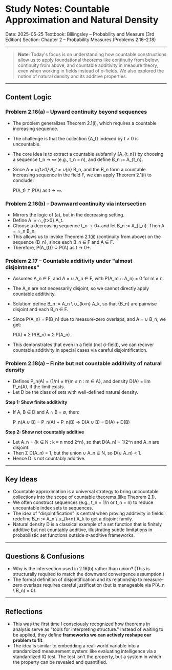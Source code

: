 # Study Notes: Countable Approximation and Natural Density

Date: 2025-05-25
Textbook: Billingsley – Probability and Measure (3rd Edition)
Section: Chapter 2 – Probability Measures (Problems 2.16–2.18)

---

> **Note**:
> Today's focus is on understanding how countable constructions allow us to apply foundational theorems like continuity from below, continuity from above, and countable additivity in measure theory, even when working in fields instead of σ-fields. We also explored the notion of natural density and its additive properties.

---

## Content Logic

### Problem 2.16(a) – Upward continuity beyond sequences

* The problem generalizes Theorem 2.1(i), which requires a countable increasing sequence.
* The challenge is that the collection {A\_t} indexed by t > 0 is uncountable.
* The core idea is to extract a countable subfamily {A\_{t\_n}} by choosing a sequence t\_n → ∞ (e.g., t\_n = n), and define B\_n := A\_{t\_n}.
* Since A = ∪*{t>0} A\_t = ∪*{n} B\_n, and the B\_n form a countable increasing sequence in the field F, we can apply Theorem 2.1(i) to conclude:

  P(A\_t) ↑ P(A) as t → ∞.

### Problem 2.16(b) – Downward continuity via intersection

* Mirrors the logic of (a), but in the decreasing setting.
* Define A := ∩\_{t>0} A\_t.
* Choose a decreasing sequence t\_n → 0+ and let B\_n := A\_{t\_n}. Then A = ∩\_n B\_n.
* This allows us to invoke Theorem 2.1(ii) (continuity from above) on the sequence {B\_n}, since each B\_n ∈ F and A ∈ F.
* Therefore, P(A\_{t}) ↓ P(A) as t → 0+.

### Problem 2.17 – Countable additivity under "almost disjointness"

* Assumes A\_n ∈ F, and A = ∪ A\_n ∈ F, with P(A\_m ∩ A\_n) = 0 for m ≠ n.

* The A\_n are not necessarily disjoint, so we cannot directly apply countable additivity.

* Solution: define B\_n := A\_n \ ∪\_{k\<n} A\_k, so that {B\_n} are pairwise disjoint and each B\_n ∈ F.

* Since P(A\_n) = P(B\_n) due to measure-zero overlaps, and A = ∪ B\_n, we get:

  P(A) = Σ P(B\_n) = Σ P(A\_n).

* This demonstrates that even in a field (not σ-field), we can recover countable additivity in special cases via careful disjointification.

### Problem 2.18(a) – Finite but not countable additivity of natural density

* Defines P\_n(A) = (1/n) × #{m ≤ n : m ∈ A}, and density D(A) = lim P\_n(A), if the limit exists.
* Let D be the class of sets with well-defined natural density.

**Step 1: Show finite additivity**

* If A, B ∈ D and A ∩ B = ∅, then:

  P\_n(A ∪ B) = P\_n(A) + P\_n(B) ⇒ D(A ∪ B) = D(A) + D(B)

**Step 2: Show not countably additive**

* Let A\_n = {k ∈ N : k ≡ n mod 2^n}, so that D(A\_n) = 1/2^n and A\_n are disjoint.
* Then Σ D(A\_n) = 1, but the union ∪ A\_n ⊊ N, so D(∪ A\_n) < 1.
* Hence D is not countably additive.

---

## Key Ideas

* Countable approximation is a universal strategy to bring uncountable collections into the scope of countable theorems (like Theorem 2.1).
* We often construct sequences (e.g., t\_n = 1/n or t\_n = n) to reduce uncountable index sets to sequences.
* The idea of "disjointification" is central when proving additivity in fields: redefine B\_n := A\_n \ ∪\_{k\<n} A\_k to get a disjoint family.
* Natural density D is a classical example of a set function that is finitely additive but not countably additive, illustrating subtle limitations in probabilistic set functions outside σ-additive frameworks.

---

## Questions & Confusions

* Why is the intersection used in 2.16(b) rather than union? (This is structurally required to match the downward convergence assumption.)
* The formal definition of disjointification and its relationship to measure-zero overlaps requires careful justification (but is manageable via P(A\_n \ B\_n) = 0).

---

## Reflections

* This was the first time I consciously recognized how theorems in analysis serve as "tools for interpreting structure." Instead of waiting to be applied, they define **frameworks we can actively reshape our problem to fit**.
* The idea is similar to embedding a real-world variable into a standardized measurement system: like evaluating intelligence via a standardized IQ test. The test isn't the property, but a system in which the property can be revealed and quantified.
